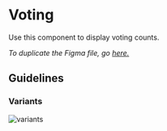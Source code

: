 # Voting

Use this component to display voting counts.

*To duplicate the Figma file, go [here.](https://www.figma.com/file/zZi2fYDUjWEMPQJWAt8VWv/Threshold-DS?node-id=834%3A18160)*

## Guidelines

### Variants

![variants](https://user-images.githubusercontent.com/57226633/197229907-8b5ca9eb-3799-4068-8a4c-6b6da86b8f98.png)
